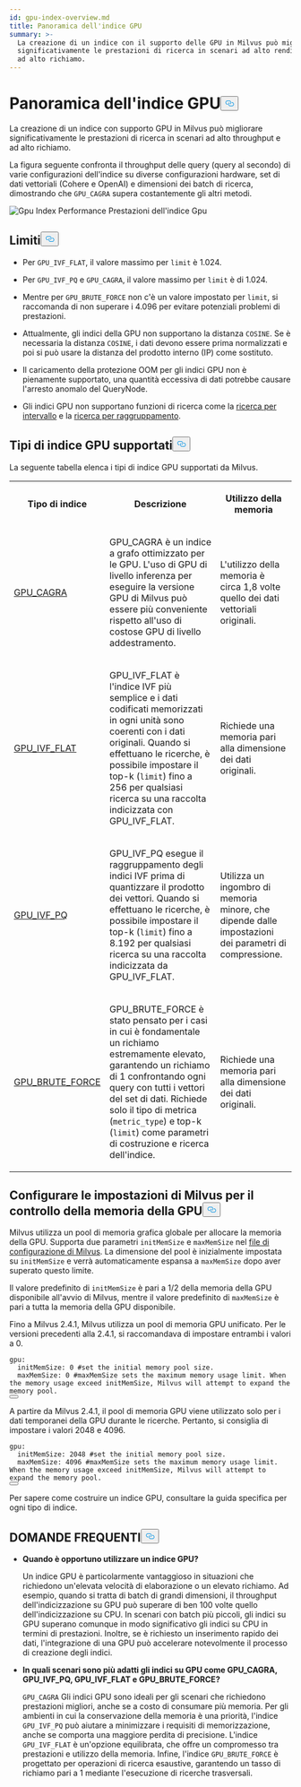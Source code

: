 ```yaml
---
id: gpu-index-overview.md
title: Panoramica dell'indice GPU
summary: >-
  La creazione di un indice con il supporto delle GPU in Milvus può migliorare
  significativamente le prestazioni di ricerca in scenari ad alto rendimento e
  ad alto richiamo.
---
```

<h1 id="GPU-Index-Overview" class="common-anchor-header">Panoramica dell'indice GPU<button data-href="#GPU-Index-Overview" class="anchor-icon" translate="no">
      <svg translate="no"
        aria-hidden="true"
        focusable="false"
        height="20"
        version="1.1"
        viewBox="0 0 16 16"
        width="16"
      >
        <path
          fill="#0092E4"
          fill-rule="evenodd"
          d="M4 9h1v1H4c-1.5 0-3-1.69-3-3.5S2.55 3 4 3h4c1.45 0 3 1.69 3 3.5 0 1.41-.91 2.72-2 3.25V8.59c.58-.45 1-1.27 1-2.09C10 5.22 8.98 4 8 4H4c-.98 0-2 1.22-2 2.5S3 9 4 9zm9-3h-1v1h1c1 0 2 1.22 2 2.5S13.98 12 13 12H9c-.98 0-2-1.22-2-2.5 0-.83.42-1.64 1-2.09V6.25c-1.09.53-2 1.84-2 3.25C6 11.31 7.55 13 9 13h4c1.45 0 3-1.69 3-3.5S14.5 6 13 6z"
        ></path>
      </svg>
    </button></h1><p>La creazione di un indice con supporto GPU in Milvus può migliorare significativamente le prestazioni di ricerca in scenari ad alto throughput e ad alto richiamo.</p>
<p>La figura seguente confronta il throughput delle query (query al secondo) di varie configurazioni dell'indice su diverse configurazioni hardware, set di dati vettoriali (Cohere e OpenAI) e dimensioni dei batch di ricerca, dimostrando che <code translate="no">GPU_CAGRA</code> supera costantemente gli altri metodi.</p>
<p>
  
   <span class="img-wrapper"> <img translate="no" src="/docs/v2.5.x/assets/gpu-index-performance.png" alt="Gpu Index Performance" class="doc-image" id="gpu-index-performance" />
   </span> <span class="img-wrapper"> <span>Prestazioni dell'indice Gpu</span> </span></p>
<h2 id="Limits" class="common-anchor-header">Limiti<button data-href="#Limits" class="anchor-icon" translate="no">
      <svg translate="no"
        aria-hidden="true"
        focusable="false"
        height="20"
        version="1.1"
        viewBox="0 0 16 16"
        width="16"
      >
        <path
          fill="#0092E4"
          fill-rule="evenodd"
          d="M4 9h1v1H4c-1.5 0-3-1.69-3-3.5S2.55 3 4 3h4c1.45 0 3 1.69 3 3.5 0 1.41-.91 2.72-2 3.25V8.59c.58-.45 1-1.27 1-2.09C10 5.22 8.98 4 8 4H4c-.98 0-2 1.22-2 2.5S3 9 4 9zm9-3h-1v1h1c1 0 2 1.22 2 2.5S13.98 12 13 12H9c-.98 0-2-1.22-2-2.5 0-.83.42-1.64 1-2.09V6.25c-1.09.53-2 1.84-2 3.25C6 11.31 7.55 13 9 13h4c1.45 0 3-1.69 3-3.5S14.5 6 13 6z"
        ></path>
      </svg>
    </button></h2><ul>
<li><p>Per <code translate="no">GPU_IVF_FLAT</code>, il valore massimo per <code translate="no">limit</code> è 1.024.</p></li>
<li><p>Per <code translate="no">GPU_IVF_PQ</code> e <code translate="no">GPU_CAGRA</code>, il valore massimo per <code translate="no">limit</code> è di 1.024.</p></li>
<li><p>Mentre per <code translate="no">GPU_BRUTE_FORCE</code> non c'è un valore impostato per <code translate="no">limit</code>, si raccomanda di non superare i 4.096 per evitare potenziali problemi di prestazioni.</p></li>
<li><p>Attualmente, gli indici della GPU non supportano la distanza <code translate="no">COSINE</code>. Se è necessaria la distanza <code translate="no">COSINE</code>, i dati devono essere prima normalizzati e poi si può usare la distanza del prodotto interno (IP) come sostituto.</p></li>
<li><p>Il caricamento della protezione OOM per gli indici GPU non è pienamente supportato, una quantità eccessiva di dati potrebbe causare l'arresto anomalo del QueryNode.</p></li>
<li><p>Gli indici GPU non supportano funzioni di ricerca come la <a href="/docs/it/range-search.md">ricerca per intervallo</a> e la <a href="/docs/it/grouping-search.md">ricerca per raggruppamento</a>.</p></li>
</ul>
<h2 id="Supported-GPU-index-types" class="common-anchor-header">Tipi di indice GPU supportati<button data-href="#Supported-GPU-index-types" class="anchor-icon" translate="no">
      <svg translate="no"
        aria-hidden="true"
        focusable="false"
        height="20"
        version="1.1"
        viewBox="0 0 16 16"
        width="16"
      >
        <path
          fill="#0092E4"
          fill-rule="evenodd"
          d="M4 9h1v1H4c-1.5 0-3-1.69-3-3.5S2.55 3 4 3h4c1.45 0 3 1.69 3 3.5 0 1.41-.91 2.72-2 3.25V8.59c.58-.45 1-1.27 1-2.09C10 5.22 8.98 4 8 4H4c-.98 0-2 1.22-2 2.5S3 9 4 9zm9-3h-1v1h1c1 0 2 1.22 2 2.5S13.98 12 13 12H9c-.98 0-2-1.22-2-2.5 0-.83.42-1.64 1-2.09V6.25c-1.09.53-2 1.84-2 3.25C6 11.31 7.55 13 9 13h4c1.45 0 3-1.69 3-3.5S14.5 6 13 6z"
        ></path>
      </svg>
    </button></h2><p>La seguente tabella elenca i tipi di indice GPU supportati da Milvus.</p>
<table>
   <tr>
     <th><p>Tipo di indice</p></th>
     <th><p>Descrizione</p></th>
     <th><p>Utilizzo della memoria</p></th>
   </tr>
   <tr>
     <td><p><a href="/docs/it/gpu-cagra.md">GPU_CAGRA</a></p></td>
     <td><p>GPU_CAGRA è un indice a grafo ottimizzato per le GPU. L'uso di GPU di livello inferenza per eseguire la versione GPU di Milvus può essere più conveniente rispetto all'uso di costose GPU di livello addestramento.</p></td>
     <td><p>L'utilizzo della memoria è circa 1,8 volte quello dei dati vettoriali originali.</p></td>
   </tr>
   <tr>
     <td><p><a href="/docs/it/gpu-ivf-flat.md">GPU_IVF_FLAT</a></p></td>
     <td><p>GPU_IVF_FLAT è l'indice IVF più semplice e i dati codificati memorizzati in ogni unità sono coerenti con i dati originali. Quando si effettuano le ricerche, è possibile impostare il top-k (<code translate="no">limit</code>) fino a 256 per qualsiasi ricerca su una raccolta indicizzata con GPU_IVF_FLAT.</p></td>
     <td><p>Richiede una memoria pari alla dimensione dei dati originali.</p></td>
   </tr>
   <tr>
     <td><p><a href="/docs/it/gpu-ivf-pq.md">GPU_IVF_PQ</a></p></td>
     <td><p>GPU_IVF_PQ esegue il raggruppamento degli indici IVF prima di quantizzare il prodotto dei vettori. Quando si effettuano le ricerche, è possibile impostare il top-k (<code translate="no">limit</code>) fino a 8.192 per qualsiasi ricerca su una raccolta indicizzata da GPU_IVF_FLAT.</p></td>
     <td><p>Utilizza un ingombro di memoria minore, che dipende dalle impostazioni dei parametri di compressione.</p></td>
   </tr>
   <tr>
     <td><p><a href="/docs/it/gpu-brute-force.md">GPU_BRUTE_FORCE</a></p></td>
     <td><p>GPU_BRUTE_FORCE è stato pensato per i casi in cui è fondamentale un richiamo estremamente elevato, garantendo un richiamo di 1 confrontando ogni query con tutti i vettori del set di dati. Richiede solo il tipo di metrica (<code translate="no">metric_type</code>) e top-k (<code translate="no">limit</code>) come parametri di costruzione e ricerca dell'indice.</p></td>
     <td><p>Richiede una memoria pari alla dimensione dei dati originali.</p></td>
   </tr>
</table>
<h2 id="Configure-Milvus-settings-for-GPU-memory-control" class="common-anchor-header">Configurare le impostazioni di Milvus per il controllo della memoria della GPU<button data-href="#Configure-Milvus-settings-for-GPU-memory-control" class="anchor-icon" translate="no">
      <svg translate="no"
        aria-hidden="true"
        focusable="false"
        height="20"
        version="1.1"
        viewBox="0 0 16 16"
        width="16"
      >
        <path
          fill="#0092E4"
          fill-rule="evenodd"
          d="M4 9h1v1H4c-1.5 0-3-1.69-3-3.5S2.55 3 4 3h4c1.45 0 3 1.69 3 3.5 0 1.41-.91 2.72-2 3.25V8.59c.58-.45 1-1.27 1-2.09C10 5.22 8.98 4 8 4H4c-.98 0-2 1.22-2 2.5S3 9 4 9zm9-3h-1v1h1c1 0 2 1.22 2 2.5S13.98 12 13 12H9c-.98 0-2-1.22-2-2.5 0-.83.42-1.64 1-2.09V6.25c-1.09.53-2 1.84-2 3.25C6 11.31 7.55 13 9 13h4c1.45 0 3-1.69 3-3.5S14.5 6 13 6z"
        ></path>
      </svg>
    </button></h2><p>Milvus utilizza un pool di memoria grafica globale per allocare la memoria della GPU. Supporta due parametri <code translate="no">initMemSize</code> e <code translate="no">maxMemSize</code> nel <a href="https://github.com/milvus-io/milvus/blob/master/configs/milvus.yaml#L767-L769">file di configurazione di Milvus</a>. La dimensione del pool è inizialmente impostata su <code translate="no">initMemSize</code> e verrà automaticamente espansa a <code translate="no">maxMemSize</code> dopo aver superato questo limite.</p>
<p>Il valore predefinito di <code translate="no">initMemSize</code> è pari a 1/2 della memoria della GPU disponibile all'avvio di Milvus, mentre il valore predefinito di <code translate="no">maxMemSize</code> è pari a tutta la memoria della GPU disponibile.</p>
<p>Fino a Milvus 2.4.1, Milvus utilizza un pool di memoria GPU unificato. Per le versioni precedenti alla 2.4.1, si raccomandava di impostare entrambi i valori a 0.</p>
<pre><code translate="no" class="language-plaintext">gpu:
  initMemSize: 0 #set the initial memory pool size.
  maxMemSize: 0 #maxMemSize sets the maximum memory usage limit. When the memory usage exceed initMemSize, Milvus will attempt to expand the memory pool. 
<button class="copy-code-btn"></button></code></pre>
<p>A partire da Milvus 2.4.1, il pool di memoria GPU viene utilizzato solo per i dati temporanei della GPU durante le ricerche. Pertanto, si consiglia di impostare i valori 2048 e 4096.</p>
<pre><code translate="no" class="language-plaintext">gpu:
  initMemSize: 2048 #set the initial memory pool size.
  maxMemSize: 4096 #maxMemSize sets the maximum memory usage limit. When the memory usage exceed initMemSize, Milvus will attempt to expand the memory pool. 
<button class="copy-code-btn"></button></code></pre>
<p>Per sapere come costruire un indice GPU, consultare la guida specifica per ogni tipo di indice.</p>
<h2 id="FAQ" class="common-anchor-header">DOMANDE FREQUENTI<button data-href="#FAQ" class="anchor-icon" translate="no">
      <svg translate="no"
        aria-hidden="true"
        focusable="false"
        height="20"
        version="1.1"
        viewBox="0 0 16 16"
        width="16"
      >
        <path
          fill="#0092E4"
          fill-rule="evenodd"
          d="M4 9h1v1H4c-1.5 0-3-1.69-3-3.5S2.55 3 4 3h4c1.45 0 3 1.69 3 3.5 0 1.41-.91 2.72-2 3.25V8.59c.58-.45 1-1.27 1-2.09C10 5.22 8.98 4 8 4H4c-.98 0-2 1.22-2 2.5S3 9 4 9zm9-3h-1v1h1c1 0 2 1.22 2 2.5S13.98 12 13 12H9c-.98 0-2-1.22-2-2.5 0-.83.42-1.64 1-2.09V6.25c-1.09.53-2 1.84-2 3.25C6 11.31 7.55 13 9 13h4c1.45 0 3-1.69 3-3.5S14.5 6 13 6z"
        ></path>
      </svg>
    </button></h2><ul>
<li><p><strong>Quando è opportuno utilizzare un indice GPU?</strong></p>
<p>Un indice GPU è particolarmente vantaggioso in situazioni che richiedono un'elevata velocità di elaborazione o un elevato richiamo. Ad esempio, quando si tratta di batch di grandi dimensioni, il throughput dell'indicizzazione su GPU può superare di ben 100 volte quello dell'indicizzazione su CPU. In scenari con batch più piccoli, gli indici su GPU superano comunque in modo significativo gli indici su CPU in termini di prestazioni. Inoltre, se è richiesto un inserimento rapido dei dati, l'integrazione di una GPU può accelerare notevolmente il processo di creazione degli indici.</p></li>
<li><p><strong>In quali scenari sono più adatti gli indici su GPU come GPU_CAGRA, GPU_IVF_PQ, GPU_IVF_FLAT e GPU_BRUTE_FORCE?</strong></p>
<p><code translate="no">GPU_CAGRA</code> Gli indici GPU sono ideali per gli scenari che richiedono prestazioni migliori, anche se a costo di consumare più memoria. Per gli ambienti in cui la conservazione della memoria è una priorità, l'indice <code translate="no">GPU_IVF_PQ</code> può aiutare a minimizzare i requisiti di memorizzazione, anche se comporta una maggiore perdita di precisione. L'indice <code translate="no">GPU_IVF_FLAT</code> è un'opzione equilibrata, che offre un compromesso tra prestazioni e utilizzo della memoria. Infine, l'indice <code translate="no">GPU_BRUTE_FORCE</code> è progettato per operazioni di ricerca esaustive, garantendo un tasso di richiamo pari a 1 mediante l'esecuzione di ricerche trasversali.</p></li>
</ul>
